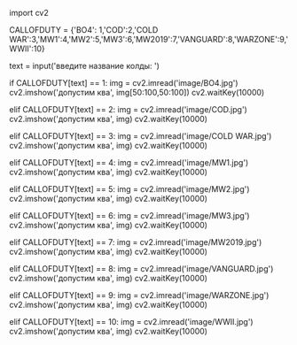 import cv2

CALLOFDUTY = {'BO4': 1,'COD':2,'COLD WAR':3,'MW1':4,'MW2':5,'MW3':6,'MW2019':7,'VANGUARD':8,'WARZONE':9,'WWII':10}

text = input('введите название колды: ')


if CALLOFDUTY[text] == 1:
    img = cv2.imread('image/BO4.jpg')
    cv2.imshow('допустим ква', img[50:100,50:100])
    cv2.waitKey(10000)

elif CALLOFDUTY[text] == 2:
    img = cv2.imread('image/COD.jpg')
    cv2.imshow('допустим ква', img)
    cv2.waitKey(10000)

elif CALLOFDUTY[text] == 3:
    img = cv2.imread('image/COLD WAR.jpg')
    cv2.imshow('допустим ква', img)
    cv2.waitKey(10000)

elif CALLOFDUTY[text] == 4:
    img = cv2.imread('image/MW1.jpg')
    cv2.imshow('допустим ква', img)
    cv2.waitKey(10000)

elif CALLOFDUTY[text] == 5:
    img = cv2.imread('image/MW2.jpg')
    cv2.imshow('допустим ква', img)
    cv2.waitKey(10000)

elif CALLOFDUTY[text] == 6:
    img = cv2.imread('image/MW3.jpg')
    cv2.imshow('допустим ква', img)
    cv2.waitKey(10000)

elif CALLOFDUTY[text] == 7:
    img = cv2.imread('image/MW2019.jpg')
    cv2.imshow('допустим ква', img)
    cv2.waitKey(10000)

elif CALLOFDUTY[text] == 8:
    img = cv2.imread('image/VANGUARD.jpg')
    cv2.imshow('допустим ква', img)
    cv2.waitKey(10000)

elif CALLOFDUTY[text] == 9:
    img = cv2.imread('image/WARZONE.jpg')
    cv2.imshow('допустим ква', img)
    cv2.waitKey(10000)

elif CALLOFDUTY[text] == 10:
    img = cv2.imread('image/WWII.jpg')
    cv2.imshow('допустим ква', img)
    cv2.waitKey(10000)





